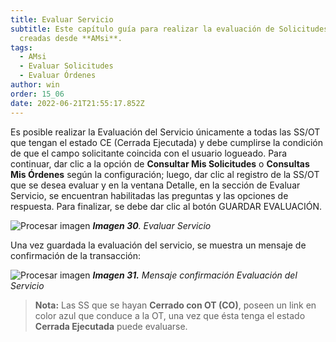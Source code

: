```yaml
---
title: Evaluar Servicio
subtitle: Este capítulo guía para realizar la evaluación de Solicitudes/Órdenes
  creadas desde **AMsi**.
tags:
  - AMsi
  - Evaluar Solicitudes
  - Evaluar Órdenes
author: win
order: 15_06
date: 2022-06-21T21:55:17.852Z
---
```

Es posible realizar la Evaluación del Servicio únicamente a todas las SS/OT que tengan el estado CE (Cerrada Ejecutada) y debe cumplirse la condición de que el campo solicitante coincida con el usuario logueado. Para continuar, dar clic a la opción de **Consultar Mis Solicitudes** o **Consultas Mis Órdenes** según la configuración; luego, dar clic al registro de la SS/OT que se desea evaluar y en la ventana Detalle, en la sección de Evaluar Servicio, se encuentran habilitadas las preguntas y las opciones de respuesta. Para finalizar, se debe dar clic al botón  <a class="btn blue">GUARDAR EVALUACIÓN</a>.

![Procesar imagen](../../assets/images/cap12/chp12_img18.png)
_**Imagen 30**. Evaluar Servicio_

Una vez guardada la evaluación del servicio, se muestra un mensaje de confirmación de la transacción:

![Procesar imagen](../../assets/images/cap12/chp12_img19.png)
_**Imagen 31.** Mensaje confirmación Evaluación del Servicio_

>**Nota:** Las SS que se hayan **Cerrado con OT (CO)**, poseen un link en color azul que conduce a la OT, una vez que ésta tenga el estado **Cerrada Ejecutada** puede evaluarse. 
